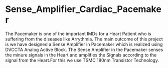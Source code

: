 # Sense_Amplifier_Cardiac_Pacemaker
The Pacemaker is one of the important IMDs for a Heart Patient who  is suffering from the diseases like Arrythmia. The main outcome of this project is we have designed a Sense Amplifier in Pacemaker which is realized using DVCCTA Analog Active Block. The Sense Amplifier in the Pacemaker senses the minure signals in the Heart and amplifies the Signals according to the signal from the Heart.For this we use TSMC 180nm Transistor Technology.
